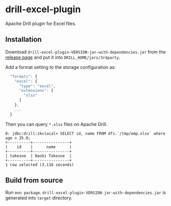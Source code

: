 drill-excel-plugin
==================
Apache Drill plugin for Excel files.

Installation
----

Download `drill-excel-plugin-VERSION-jar-with-dependencies.jar` from the [release page](https://github.com/bizreach/drill-excel-plugin/releases) and put it into `DRILL_HOME/jars/3rdparty`.

Add a format setting to the storage configuration as:

```javascript
  "formats": {
    "excel": {
      "type": "excel",
      "extensions": [
        "xlsx"
      ]
    },
    ...
  }
```

Then you can query `*.xlsx` files on Apache Drill.

```
0: jdbc:drill:zk=local> SELECT id, name FROM dfs.`/tmp/emp.xlsx` where age > 35.0;
+----------+----------------+
|    id    |      name      |
+----------+----------------+
| takezoe  | Naoki Takezoe  |
+----------+----------------+
1 row selected (3.118 seconds)
```

Build from source
----

Run `mvn package`. `drill-excel-plugin-VERSION-jar-with-dependencies.jar` is generated into `target` directory.
